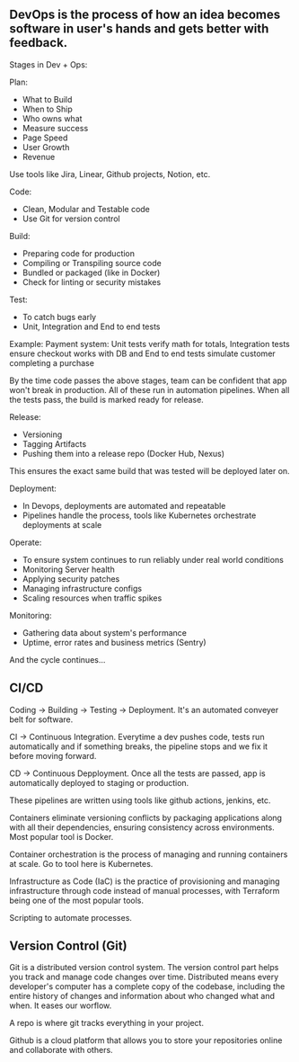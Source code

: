 ## DevOps is the process of how an idea becomes software in user's hands and gets better with feedback.

Stages in Dev + Ops:

Plan:

- What to Build
- When to Ship
- Who owns what
- Measure success
- Page Speed
- User Growth
- Revenue

Use tools like Jira, Linear, Github projects, Notion, etc.

Code:

- Clean, Modular and Testable code
- Use Git for version control

Build:

- Preparing code for production
- Compiling or Transpiling source code
- Bundled or packaged (like in Docker)
- Check for linting or security mistakes

Test:

- To catch bugs early
- Unit, Integration and End to end tests

Example: Payment system: Unit tests verify math for totals, Integration tests ensure checkout works with DB and End to end tests simulate customer completing a purchase

By the time code passes the above stages, team can be confident that app won't break in production. All of these run in automation pipelines. When all the tests pass, the build is marked ready for release.

Release:

- Versioning
- Tagging Artifacts
- Pushing them into a release repo (Docker Hub, Nexus)

This ensures the exact same build that was tested will be deployed later on.

Deployment:

- In Devops, deployments are automated and repeatable
- Pipelines handle the process, tools like Kubernetes orchestrate deployments at scale

Operate:

- To ensure system continues to run reliably under real world conditions
- Monitoring Server health
- Applying security patches
- Managing infrastructure configs
- Scaling resources when traffic spikes

Monitoring:

- Gathering data about system's performance
- Uptime, error rates and business metrics (Sentry)

And the cycle continues...

## CI/CD

Coding -> Building -> Testing -> Deployment. It's an automated conveyer belt for software.

CI -> Continuous Integration. Everytime a dev pushes code, tests run automatically and if something breaks, the pipeline stops and we fix it before moving forward.

CD -> Continuous Depployment. Once all the tests are passed, app is automatically deployed to staging or production.

These pipelines are written using tools like github actions, jenkins, etc.

Containers eliminate versioning conflicts by packaging applications along with all their dependencies, ensuring consistency across environments. Most popular tool is Docker.

Container orchestration is the process of managing and running containers at scale. Go to tool here is Kubernetes.

Infrastructure as Code (IaC) is the practice of provisioning and managing infrastructure through code instead of manual processes, with Terraform being one of the most popular tools.

Scripting to automate processes.

## Version Control (Git)

Git is a distributed version control system. The version control part helps you track and manage code changes over time. Distributed means every developer's computer has a complete copy of the codebase, including the entire history of changes and information about who changed what and when. It eases our worflow.

A repo is where git tracks everything in your project.

Github is a cloud platform that allows you to store your repositories online and collaborate with others.
